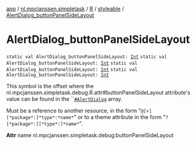 [app](../../../index.md) / [nl.mpcjanssen.simpletask](../../index.md) / [R](../index.md) / [styleable](index.md) / [AlertDialog_buttonPanelSideLayout](.)

# AlertDialog_buttonPanelSideLayout

`static val AlertDialog_buttonPanelSideLayout: `[`Int`](https://kotlinlang.org/api/latest/jvm/stdlib/kotlin/-int/index.html)
`static val AlertDialog_buttonPanelSideLayout: `[`Int`](https://kotlinlang.org/api/latest/jvm/stdlib/kotlin/-int/index.html)
`static val AlertDialog_buttonPanelSideLayout: `[`Int`](https://kotlinlang.org/api/latest/jvm/stdlib/kotlin/-int/index.html)
`static val AlertDialog_buttonPanelSideLayout: `[`Int`](https://kotlinlang.org/api/latest/jvm/stdlib/kotlin/-int/index.html)

This symbol is the offset where the nl.mpcjanssen.simpletask.debug.R.attr#buttonPanelSideLayout attribute's value can be found in the ``[`#AlertDialog`](-alert-dialog.md) array.

Must be a reference to another resource, in the form "`@[+][*package*:]*type*:*name*`" or to a theme attribute in the form "`?[*package*:][*type*:]*name*`".

**Attr**
name nl.mpcjanssen.simpletask.debug:buttonPanelSideLayout

